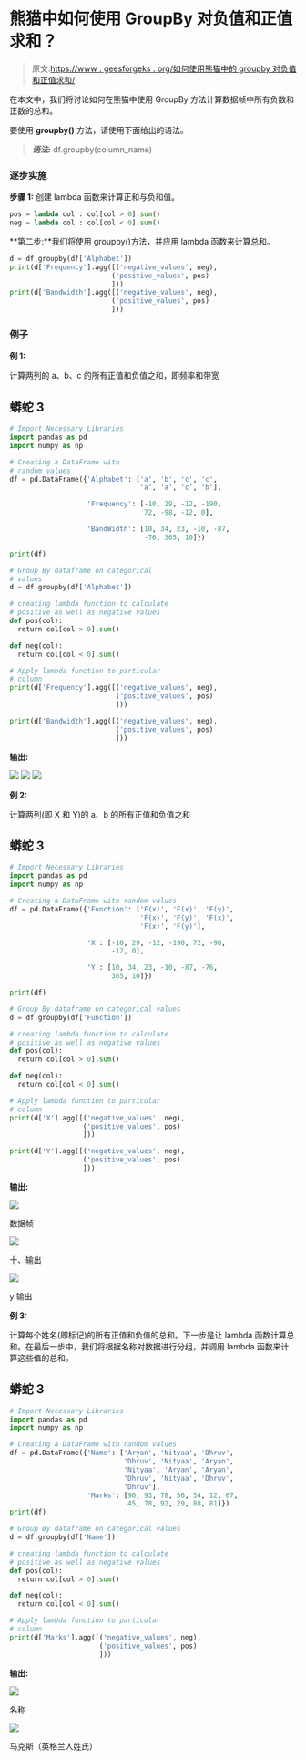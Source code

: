 # 熊猫中如何使用 GroupBy 对负值和正值求和？

> 原文:[https://www . geesforgeks . org/如何使用熊猫中的 groupby 对负值和正值求和/](https://www.geeksforgeeks.org/how-to-sum-negative-and-positive-values-using-groupby-in-pandas/)

在本文中，我们将讨论如何在熊猫中使用 GroupBy 方法计算数据帧中所有负数和正数的总和。

要使用 **groupby()** 方法，请使用下面给出的语法。

> ***语法:*** df.groupby(column_name)

### 逐步实施

**步骤 1:** 创建 lambda 函数来计算正和与负和值。

```py
pos = lambda col : col[col > 0].sum()
neg = lambda col : col[col < 0].sum()
```

**第二步:**我们将使用 groupby()方法，并应用 lambda 函数来计算总和。

```py
d = df.groupby(df['Alphabet'])
print(d['Frequency'].agg([('negative_values', neg),
                         ('positive_values', pos)
                         ]))
print(d['Bandwidth'].agg([('negative_values', neg),
                         ('positive_values', pos)
                         ]))
```

### 例子

**例 1:**

计算两列的 a、b、c 的所有正值和负值之和，即频率和带宽

## 蟒蛇 3

```py
# Import Necessary Libraries
import pandas as pd
import numpy as np

# Creating a DataFrame with 
# random values
df = pd.DataFrame({'Alphabet': ['a', 'b', 'c', 'c',
                                'a', 'a', 'c', 'b'],

                   'Frequency': [-10, 29, -12, -190,
                                 72, -98, -12, 0],

                   'BandWidth': [10, 34, 23, -10, -87,
                                 -76, 365, 10]})

print(df)

# Group By dataframe on categorical
# values
d = df.groupby(df['Alphabet'])

# creating lambda function to calculate
# positive as well as negative values
def pos(col): 
  return col[col > 0].sum()

def neg(col): 
  return col[col < 0].sum()

# Apply lambda function to particular 
# column
print(d['Frequency'].agg([('negative_values', neg),
                          ('positive_values', pos)
                          ]))

print(d['Bandwidth'].agg([('negative_values', neg),
                          ('positive_values', pos)
                          ]))
```

**输出:**

![](img/323896ceb9c1b7456b80a08a70d23b92.png) ![](img/5d0b7794b2f6dd80acc6e35aed498a90.png) ![](img/9b01d08dca98450f3e21a1c5e88a557c.png)

**例 2:**

计算两列(即 X 和 Y)的 a、b 的所有正值和负值之和

## 蟒蛇 3

```py
# Import Necessary Libraries
import pandas as pd
import numpy as np

# Creating a DataFrame with random values
df = pd.DataFrame({'Function': ['F(x)', 'F(x)', 'F(y)',
                                'F(x)', 'F(y)', 'F(x)',
                                'F(x)', 'F(y)'],

                   'X': [-10, 29, -12, -190, 72, -98,
                         -12, 0],

                   'Y': [10, 34, 23, -10, -87, -76, 
                         365, 10]})

print(df)

# Group By dataframe on categorical values
d = df.groupby(df['Function'])

# creating lambda function to calculate
# positive as well as negative values
def pos(col): 
  return col[col > 0].sum()

def neg(col): 
  return col[col < 0].sum()

# Apply lambda function to particular 
# column
print(d['X'].agg([('negative_values', neg),
                  ('positive_values', pos)
                  ]))

print(d['Y'].agg([('negative_values', neg),
                  ('positive_values', pos)
                  ]))
```

**输出:**

![](img/44b9e0107e770e8d2dfe8235b1b273cb.png)

数据帧

![](img/9f33958ea1b9241f1cd6c20e4c9a4820.png)

十、输出

![](img/021f0edb44663e6a13f73c34f4982f44.png)

y 输出

**例 3:**

计算每个姓名(即标记)的所有正值和负值的总和。下一步是让 lambda 函数计算总和。在最后一步中，我们将根据名称对数据进行分组，并调用 lambda 函数来计算这些值的总和。

## 蟒蛇 3

```py
# Import Necessary Libraries
import pandas as pd
import numpy as np

# Creating a DataFrame with random values
df = pd.DataFrame({'Name': ['Aryan', 'Nityaa', 'Dhruv',
                            'Dhruv', 'Nityaa', 'Aryan',
                            'Nityaa', 'Aryan', 'Aryan', 
                            'Dhruv', 'Nityaa', 'Dhruv', 
                            'Dhruv'],
                   'Marks': [90, 93, 78, 56, 34, 12, 67, 
                             45, 78, 92, 29, 88, 81]})
print(df)

# Group By dataframe on categorical values
d = df.groupby(df['Name'])

# creating lambda function to calculate
# positive as well as negative values
def pos(col): 
  return col[col > 0].sum()

def neg(col): 
  return col[col < 0].sum()

# Apply lambda function to particular
# column
print(d['Marks'].agg([('negative_values', neg),
                      ('positive_values', pos)
                      ]))
```

**输出:**

![](img/f4f656c21536e1efe991a079ca094570.png)

名称

![](img/260363ea36e31b0c5dc7889b15341c6b.png)

马克斯（英格兰人姓氏）